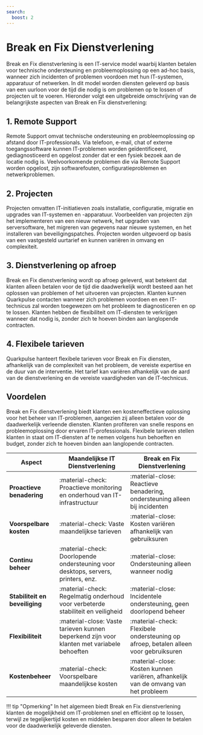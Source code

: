 ```yaml
---
search:
  boost: 2 
---
```


# Break en Fix Dienstverlening 

Break en Fix dienstverlening is een IT-service model waarbij klanten betalen voor technische ondersteuning en probleemoplossing op een ad-hoc basis, wanneer zich incidenten of problemen voordoen met hun IT-systemen, apparatuur of netwerken. In dit model worden diensten geleverd op basis van een uurloon voor de tijd die nodig is om problemen op te lossen of projecten uit te voeren. Hieronder volgt een uitgebreide omschrijving van de belangrijkste aspecten van Break en Fix dienstverlening:

## 1. Remote Support
Remote Support omvat technische ondersteuning en probleemoplossing op afstand door IT-professionals. Via telefoon, e-mail, chat of externe toegangssoftware kunnen IT-problemen worden geïdentificeerd, gediagnosticeerd en opgelost zonder dat er een fysiek bezoek aan de locatie nodig is. Veelvoorkomende problemen die via Remote Support worden opgelost, zijn softwarefouten, configuratieproblemen en netwerkproblemen.

## 2. Projecten
Projecten omvatten IT-initiatieven zoals installatie, configuratie, migratie en upgrades van IT-systemen en -apparatuur. Voorbeelden van projecten zijn het implementeren van een nieuw netwerk, het upgraden van serversoftware, het migreren van gegevens naar nieuwe systemen, en het installeren van beveiligingspatches. Projecten worden uitgevoerd op basis van een vastgesteld uurtarief en kunnen variëren in omvang en complexiteit.

## 3. Dienstverlening op afroep
Break en Fix dienstverlening wordt op afroep geleverd, wat betekent dat klanten alleen betalen voor de tijd die daadwerkelijk wordt besteed aan het oplossen van problemen of het uitvoeren van projecten. Klanten kunnen Quarkpulse contacten wanneer zich problemen voordoen en een IT-technicus zal worden toegewezen om het probleem te diagnosticeren en op te lossen. Klanten hebben de flexibiliteit om IT-diensten te verkrijgen wanneer dat nodig is, zonder zich te hoeven binden aan langlopende contracten.

## 4. Flexibele tarieven
Quarkpulse hanteert flexibele tarieven voor Break en Fix diensten, afhankelijk van de complexiteit van het probleem, de vereiste expertise en de duur van de interventie. Het tarief kan variëren afhankelijk van de aard van de dienstverlening en de vereiste vaardigheden van de IT-technicus.

## Voordelen
Break en Fix dienstverlening biedt klanten een kosteneffectieve oplossing voor het beheer van IT-problemen, aangezien zij alleen betalen voor de daadwerkelijk verleende diensten. Klanten profiteren van snelle respons en probleemoplossing door ervaren IT-professionals. Flexibele tarieven stellen klanten in staat om IT-diensten af te nemen volgens hun behoeften en budget, zonder zich te hoeven binden aan langlopende contracten.


| Aspect                     | **Maandelijkse IT Dienstverlening**   | **Break en Fix Dienstverlening** |
|----------------------------|---------------------------------------|----------------------------------|
| **Proactieve benadering** | :material-check: Proactieve monitoring en onderhoud van IT-infrastructuur | :material-close: Reactieve benadering, ondersteuning alleen bij incidenten |
| **Voorspelbare kosten**    | :material-check: Vaste maandelijkse tarieven        | :material-close: Kosten variëren afhankelijk van gebruiksuren |
| **Continu beheer**         | :material-check: Doorlopende ondersteuning voor desktops, servers, printers, enz. | :material-close: Ondersteuning alleen wanneer nodig |
| **Stabiliteit en beveiliging** | :material-check: Regelmatig onderhoud voor verbeterde stabiliteit en veiligheid | :material-close: Incidentele ondersteuning, geen doorlopend beheer |
| **Flexibiliteit**          | :material-close: Vaste tarieven kunnen beperkend zijn voor klanten met variabele behoeften | :material-check: Flexibele ondersteuning op afroep, betalen alleen voor gebruiksuren |
| **Kostenbeheer**           | :material-check: Voorspelbare maandelijkse kosten | :material-close: Kosten kunnen variëren, afhankelijk van de omvang van het probleem |


!!! tip "Opmerking"
    In het algemeen biedt Break en Fix dienstverlening klanten de mogelijkheid om IT-problemen snel en efficiënt op te lossen, terwijl ze tegelijkertijd kosten en middelen besparen door alleen te betalen voor de daadwerkelijk geleverde diensten.
